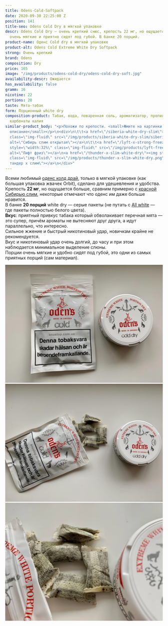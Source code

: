 ```yaml
---
title: Odens-Cold-Softpack
date: 2020-09-30 22:25:00 Z
position: 141
title-seo: Odens Cold Dry в мягкой упаковке
descr: Odens Cold Dry — очень крепкий снюс, крепость 22 мг, но ощущается крепче. Пакеты
  очень мягкие и приятно сидят под губой. В банке 20 порций.
product-name: Оденс Cold dry в мягкой упаковке
product-alt: Odens Cold Extreme White Dry Softpack
strong: Очень крепкий
brand: Odens
composition: Dry
price: 165
image: "/img/products/odens-cold-dry/odens-cold-dry-soft.jpg"
availability-descr: Ожидается
has_availability: false
gramm: 16
nicotine: 22
portions: 20
taste: Мята-табак
form: Порционный white dry
composition-product: Табак, вода, поваренная соль, ароматизатор, пропиленгликоль,
  карбонаты калия
similar-product_body: "<p>Похожи по крепости. <small>Жмите на картинки и читайте полное
  описание</small></p>\n<div>\n\t\t<a href=\"/siberia-white-dry-slim\"><img style=\"width:32%\"
  class=\"img-fluid\" src=\"/img/products/siberia-white-dry-slim/siberia-slim-open-and-brown.jpg\"
  alt=\"Сибирь слим открытая\"></a>\n\t\t<a href=\"/lyft-x-strong-freeze-slim-white\"><img
  style=\"width:32%\" class=\"img-fluid\" src=\"/img/products/lyft-freeze/lyft-freeze-open.jpg\"
  alt=\"Лифт фриз\"></a>\n<a href=\"/thunder-x-slim-white-dry\"><img style=\"width:32%\"
  class=\"img-fluid\" src=\"/img/products/thunder-x-slim-white-dry.png\" alt=\"Снюс
  тандер х слим\"></a>\n</div>"
---
```


Всеми любимый [оденс колд драй](/odens-cold-dry), только в мягкой упаковке (как большая упаковка жвачек Orbit), сделано для удешевления и удобства.<br>
Крепость **22 мг**, но ощущается больше, сравним примерно с [красной Сибирью слим](/siberia-white-dry-slim), некоторые отмечают что оденс им даже больше нравится.<br>
В банке **20 порций** white dry — серые пакеты (не путать с [All white](/all-white-snus) — где пакеты полностью белого цвета).<br>
**Вкус**: приятный привкус табака который обволакивает перечная мята — это супер, причём ароматы не вытесняют друг друга, а идут параллельно, что интересно.<br>
Сильное жжение и быстрый никотиновый удар, новичкам крайне не рекомендуется.<br>
Вкус и никотиновый удар очень долгий, до часу и при этом наблюдается минимальное выделение слюны.<br>
Порции очень мягкие и удобно сидят под губой, это одни из самых приятных порций (сам материал).
<div class="popup-gallery d-flex mb-3">
	<a class="mr-2" href="/img/products/odens-cold-dry/odens-cold-dry-cans-and-soft.jpg" title="Оденс колд драй в мягкой и твердой упаковках"><img class="img-fluid" src="/img/products/odens-cold-dry/odens-cold-dry-cans-and-soft.jpg" alt="odens cold dry soft and can"></a>
	<a class="mr-2" href="/img/products/odens-cold-dry/odens-cold-dry-soft-open.jpg" title="Порции одинаковые что в твердой, что в мягкой упаковках"><img class="img-fluid" src="/img/products/odens-cold-dry/odens-cold-dry-soft-open.jpg" alt="odens cold dry soft pack open"></a>
	<a href="/img/products/odens-cold-dry/odens-cold-dry-softpillow-portion.jpg" title="Порции очень мягкие и приятные на ощупь, удобно сидят под губой"><img class="img-fluid" src="/img/products/odens-cold-dry/odens-cold-dry-softpillow-portion.jpg" alt="odens portions white dry"></a>
</div>